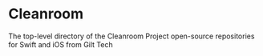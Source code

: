 # Cleanroom
The top-level directory of the Cleanroom Project open-source repositories for Swift and iOS from Gilt Tech
